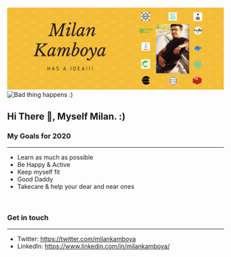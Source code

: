 ![Milan got an idea.](images/mk.png)
![Bad thing happens :)](./iamges/mk.png?raw=true "Milan Got An Idea")

## Hi There 👋, Myself Milan. :)


### My Goals for 2020
-------------------
- Learn as much as possible
- Be Happy & Active
- Keep myself fit
- Good Daddy
- Takecare & help your dear and near ones
<br/>

### Get in touch
-------------------
- Twitter: https://twitter.com/milankamboya
- LinkedIn: https://www.linkedin.com/in/milankamboya/
